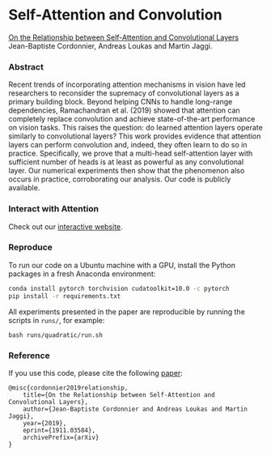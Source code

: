 # Self-Attention and Convolution

[On the Relationship between Self-Attention and Convolutional Layers](https://arxiv.org/pdf/1911.03584.pdf)<br/>
Jean-Baptiste Cordonnier, Andreas Loukas and Martin Jaggi.

### Abstract

Recent trends of incorporating attention mechanisms in vision have led researchers to reconsider the supremacy of convolutional layers as a primary building block. Beyond helping CNNs to handle long-range dependencies, Ramachandran et al. (2019) showed that attention can completely replace convolution and achieve state-of-the-art performance on vision tasks. This raises the question: do learned attention layers operate similarly to convolutional layers? This work provides evidence that attention layers can perform convolution and, indeed, they often learn to do so in practice. Specifically, we prove that a multi-head self-attention layer with sufficient number of heads is at least as powerful as any convolutional layer. Our numerical experiments then show that the phenomenon also occurs in practice, corroborating our analysis. Our code is publicly available.

### Interact with Attention

Check out our [interactive website](https://epfml.github.io/attention-cnn/).

### Reproduce

To run our code on a Ubuntu machine with a GPU, install the Python packages in a fresh Anaconda environment:

```bash
conda install pytorch torchvision cudatoolkit=10.0 -c pytorch
pip install -r requirements.txt
```

All experiments presented in the paper are reproducible by running the scripts in `runs/`, for example:

```
bash runs/quadratic/run.sh
```

### Reference

If you use this code, please cite the following [paper](https://arxiv.org/pdf/1911.03584.pdf):

```
@misc{cordonnier2019relationship,
    title={On the Relationship between Self-Attention and Convolutional Layers},
    author={Jean-Baptiste Cordonnier and Andreas Loukas and Martin Jaggi},
    year={2019},
    eprint={1911.03584},
    archivePrefix={arXiv}
}
```
